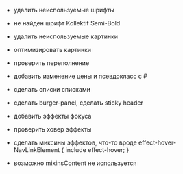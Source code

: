- удалить неиспользуемые шрифты
- не найден шрифт Kollektif Semi-Bold
- удалить неиспользуемые картинки
- оптимизировать картинки
- проверить переполнение
- добавить изменение цены и псевдокласс с ₽
- сделать списки списками
- сделать burger-panel, сделать sticky header

- добавить эффекты фокуса
- проверить ховер эффекты
- сделать миксины эффектов, что-то вроде
  effect-hover-NavLinkElement {
  include effect-hover;
  }

- возможно mixinsContent не используется
